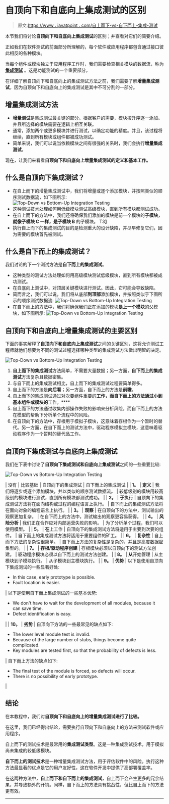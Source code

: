 # 自顶向下和自底向上集成测试的区别

> 原文:[https://www . javatpoint . com/自上而下-vs-自下而上-集成-测试](https://www.javatpoint.com/top-down-vs-bottom-up-integration-testing)

本节我们将讨论**自顶向下和自底向上集成测试**的区别；并查看对它们的简要介绍。

正如我们在软件测试的前面部分所理解的，每个软件或应用程序都包含通过接口彼此相反的各种模块。

当每个组件或模块独立于应用程序工作时，我们需要检查相关模块的数据流，称为 [**集成测试**](https://www.javatpoint.com/integration-testing) 。这是功能测试的一个重要部分。

在详细了解自顶向下和自底向上的集成测试方法之前，我们需要了解**增量集成测试**，因为自顶向下和自底向上的集成测试是其中不可分割的一部分。

## 增量集成测试方法

*   **增量测试**是集成测试最关键的部分。根据客户的需要，模块按升序逐一添加。并且所选择的模块需要在逻辑上相互关联。
*   通常，添加两个或更多模块并进行测试，以确定功能的精度。并且，该过程将继续，直到所有模块或组件都被成功测试。
*   简单来说，我们可以说当依赖模块之间有很强的关系时，我们会执行**增量集成测试**。

现在，让我们来看看**自顶向下和自底向上增量集成测试的定义和基本工作。**

## 什么是自顶向下集成测试？

*   在自上而下的增量集成测试中，我们将增量或逐个添加模块，并按照类似的顺序测试数据流，如下图所示:
    ![Top-Down vs Bottom-Up Integration Testing](../Images/254002db8c37db1f174acd11c6aba449.png)
*   这种测试技术处理如何用低级模块测试高级模块，直到所有模块都测试成功。
*   在自上而下的方法中，我们还将确保我们添加的模块是前一个模块的**子模块，就像子模块 C 一样，是子模块 B** 的子模块。
    T3】
*   执行自上而下的集成测试的目的是检测重大的设计缺陷，并尽早修复它们，因为需要的模块首先被测试。

## 什么是自下而上的集成测试？

我们讨论的下一个测试方法是**自下而上的集成测试**。

*   这种类型的测试方法处理如何用高级模块测试低级模块，直到所有模块都被成功测试。
*   在自底向上测试中，对顶层关键模块进行测试。因此，它可能会导致缺陷。
*   简而言之，我们可以说，我们将从底部**到顶部**添加模块，并按照类似于下图所示的顺序测试数据流:
    ![Top-Down vs Bottom-Up Integration Testing](../Images/fc1ca10f6bac637e78c7434169997ab5.png)
*   在自下而上的方法中，我们将确保我们正在添加的模块**是上一个模块**的父模块，如下图所示:
    ![Top-Down vs Bottom-Up Integration Testing](../Images/febcdb6616d08946f69aa0c796f9a473.png)

## 自顶向下和自底向上增量集成测试的主要区别

下面的事实解释了**自顶向下和自底向上集成测试**之间的关键区别，这将允许测试工程师就他们想要为不同的测试过程选择哪种类型的集成测试方法做出明智的决定。

![Top-Down vs Bottom-Up Integration Testing](../Images/f724fbc3a4582c5bdb1be13691ecb2ae.png)

1.  **自上而下的集成测试**方法简单，不需要大量数据；另一方面，**自下而上的集成测试**方法复杂且数据密集。
2.  与自下而上的集成测试相比，自上而下的集成测试过程要简单得多。
3.  自上而下的方法是**向后看**；另一方面，自下而上的方法是**前瞻**。
4.  自上而下的集成测试通过对次要组件重要的**工作，而自下而上的方法通过小到基本组件或模块的**工作。****
5.  自上而下的方法通过收集内部操作失败的影响来分析风险，而自下而上的方法在模型的帮助下分析单个流程中的风险。
6.  在自顶向下的方法中，存根用于模拟子模块，这意味着存根作为一个暂时的替代。另一方面，在自下而上的测试方法中，驱动程序模拟主模块，这意味着驱动程序作为一个暂时的替代品工作。

## 自顶向下集成测试与自底向上集成测试

我们在下表中讨论了**自顶向下集成测试和自底向上集成测试**之间的一些重要比较:

![Top-Down vs Bottom-Up Integration Testing](../Images/9e3b5dc98a3826fdc47c7cb75e462a0d.png)

| 没有 | 比较基础 | 自顶向下的集成测试 | 自下而上的集成测试 |
| **1。** | **定义** | 我们将逐步或逐个添加模块，并以类似的顺序测试数据流。 | 较低级别的模块用较高级别的模块进行测试，直到所有模块都测试成功。 |
| **2。** | **于**执行 | 自顶向下的集成测试方法将在面向结构或过程的编程语言上执行。 | 自下而上的集成测试方法将在面向对象的编程语言上执行。 |
| **3。** | **观察** | 在自顶向下的方法中，测试输出的观察更加复杂。 | 在自下而上的方法中，测试输出的观察更容易获得。 |
| **4。** | **风险分析** | 我们正在合作应对内部运营失败的影响。 | 为了分析单个过程，我们可以使用模型。 |
| **5。** | **在**上工作 | 自顶向下的集成测试方法将适用于主要到次要的组件。 | 自下而上的集成测试方法将适用于重要组件的矿工。 |
| **6。** | **复杂性** | 自上而下方法的复杂性很简单。 | 自下而上方法的复杂性是复杂的，并且是高度数据密集型的。 |
| **7。** | **存根/驱动程序创建** | 存根模块必须以自顶向下的测试方法创建。 | 驱动程序模块必须以自下而上的测试方法创建。 |
| **8。** | **从**开始管理 | 从主模块到子模块执行。 | 从子模块到主模块执行。 |
| **9。** | **优势** | 以下是使用自顶向下集成测试的一些显著好处:

*   In this case, early prototype is possible.
*   Fault location is easier.

 | 以下是使用自下而上集成测试的一些基本优势:

*   We don't have to wait for the development of all modules, because it can save time.
*   Defect identification is easy.

 |
| **10。** | **劣势** | 自顶向下方法的一些最常见的缺点如下:

*   The lower level module test is invalid.
*   Because of the large number of stubs, things become quite complicated.
*   Key modules are tested first, so that the probability of defects is less.

 | 自下而上方法的缺点如下:

*   The final test of the module is forced, so defects will occur.
*   There is no possibility of early prototype.

 |

## 结论

在本教程中，我们对**自顶向下和自底向上的增量集成测试进行了比较。**

在这里，我们已经得出结论，需要执行自顶向下和自底向上的方法来测试软件或应用程序。

自上而下的测试技术是最常用的**集成测试类型**。这是一种集成测试技术，用于模拟尚未集成的较低级模块。

**自下而上的测试技术**是一种增量集成测试方法，用于评估软件中的风险。执行这种方法最显著的优点是它的用户友好性，这在软件开发中提供了高部署覆盖率。

在这两种方法中，**自上而下和自下而上的集成测试**，自上而下会产生更多的冗余结果，并导致额外的开销。同样，自下而上的方法具有挑战性，但比自上而下的方法更有效。

* * *